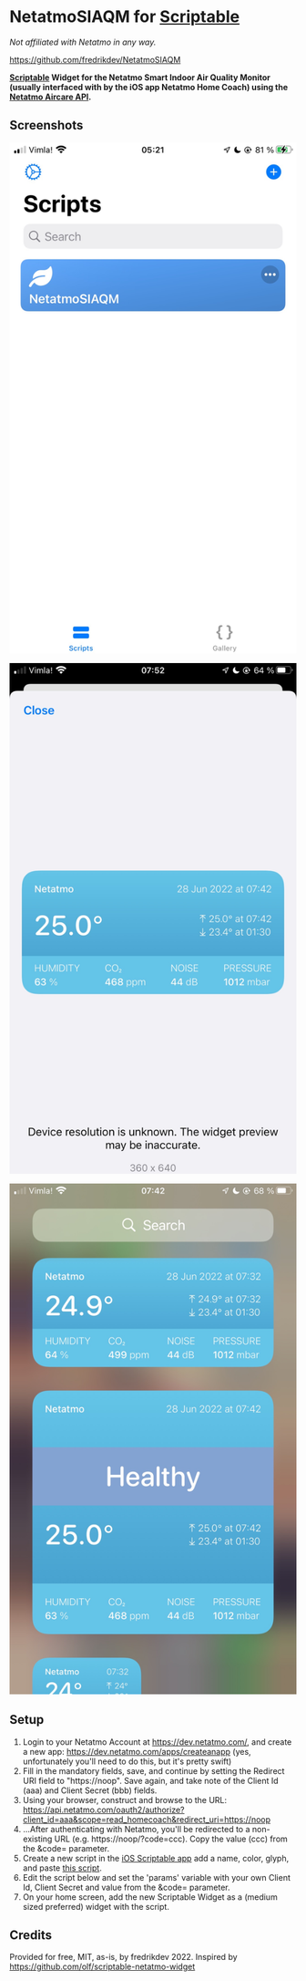 # NetatmoSIAQM for [Scriptable](https://scriptable.app/)
*Not affiliated with Netatmo in any way.*

https://github.com/fredrikdev/NetatmoSIAQM

**[Scriptable](https://scriptable.app/) Widget for the Netatmo Smart Indoor Air Quality Monitor (usually interfaced with by the iOS app Netatmo Home Coach) using the [Netatmo Aircare API](https://dev.netatmo.com/apidocumentation/aircare).**


## Screenshots

![Screenshot1](Screenshot1.JPG?raw=true)

![Screenshot2](Screenshot2.JPG?raw=true)

![Screenshot3](Screenshot3.JPG?raw=true)

## Setup


1) Login to your Netatmo Account at https://dev.netatmo.com/, and create a new app: https://dev.netatmo.com/apps/createanapp (yes, unfortunately you'll need to do this, but it's pretty swift)
2) Fill in the mandatory fields, save, and continue by setting the Redirect URI field to "https://noop". Save again, and take note of the Client Id (aaa) and Client Secret (bbb) fields.
3) Using your browser, construct and browse to the URL: https://api.netatmo.com/oauth2/authorize?client_id=aaa&scope=read_homecoach&redirect_uri=https://noop
4) ...After authenticating with Netatmo, you'll be redirected to a non-existing URL (e.g. https://noop/?code=ccc). Copy the value (ccc) from the &code= parameter.
6) Create a new script in the [iOS Scriptable app](https://scriptable.app/) add a name, color, glyph, and paste [this script](NetatmoSIAQM.js).
7) Edit the script below and set the 'params' variable with your own Client Id, Client Secret and value from the &code= parameter.
8) On your home screen, add the new Scriptable Widget as a (medium sized preferred) widget with the script.

## Credits

Provided for free, MIT, as-is, by fredrikdev 2022. Inspired by https://github.com/olf/scriptable-netatmo-widget
